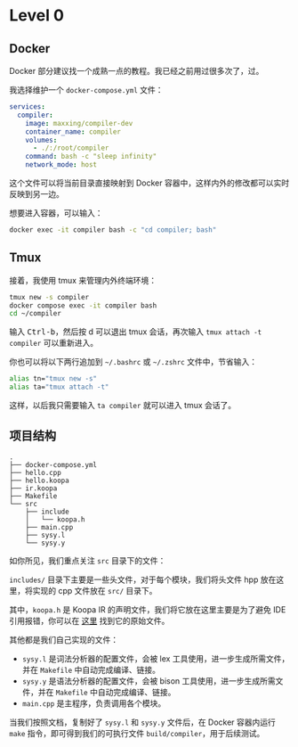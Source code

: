 # Level 0

## Docker

Docker 部分建议找一个成熟一点的教程。我已经之前用过很多次了，过。

我选择维护一个 `docker-compose.yml` 文件：

```yaml
services:
  compiler:
    image: maxxing/compiler-dev
    container_name: compiler
    volumes:
      - ./:/root/compiler
    command: bash -c "sleep infinity"
    network_mode: host
```

这个文件可以将当前目录直接映射到 Docker 容器中，这样内外的修改都可以实时反映到另一边。

想要进入容器，可以输入：

```bash
docker exec -it compiler bash -c "cd compiler; bash"
```

## Tmux

接着，我使用 tmux 来管理内外终端环境：

```bash
tmux new -s compiler
docker compose exec -it compiler bash
cd ~/compiler
```

输入 <kbd>Ctrl-b</kbd>，然后按 d 可以退出 tmux 会话，再次输入 `tmux attach -t compiler` 可以重新进入。

你也可以将以下两行追加到 `~/.bashrc` 或 `~/.zshrc` 文件中，节省输入：

```bash
alias tn="tmux new -s"
alias ta="tmux attach -t"
```

这样，以后我只需要输入 `ta compiler` 就可以进入 tmux 会话了。

## 项目结构

```
.
├── docker-compose.yml
├── hello.cpp
├── hello.koopa
├── ir.koopa
├── Makefile
└── src
    ├── include
    │   └── koopa.h
    ├── main.cpp
    ├── sysy.l
    └── sysy.y
```

如你所见，我们重点关注 `src` 目录下的文件：

`includes/` 目录下主要是一些头文件，对于每个模块，我们将头文件 hpp 放在这里，将实现的 cpp 文件放在 `src/` 目录下。

其中，`koopa.h` 是 Koopa IR 的声明文件，我们将它放在这里主要是为了避免 IDE 引用报错，你可以在 [这里](https://github.com/pku-minic/koopa/blob/master/crates/libkoopa/include/koopa.h) 找到它的原始文件。

其他都是我们自己实现的文件：

- `sysy.l` 是词法分析器的配置文件，会被 lex 工具使用，进一步生成所需文件，并在 `Makefile` 中自动完成编译、链接。
- `sysy.y` 是语法分析器的配置文件，会被 bison 工具使用，进一步生成所需文件，并在 `Makefile` 中自动完成编译、链接。
- `main.cpp` 是主程序，负责调用各个模块。

当我们按照文档，复制好了 `sysy.l` 和 `sysy.y` 文件后，在 Docker 容器内运行 `make` 指令，即可得到我们的可执行文件 `build/compiler`，用于后续测试。
